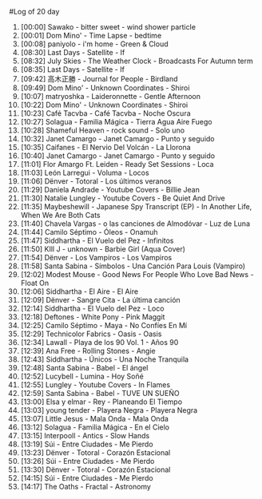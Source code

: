 #Log of 20 day

1. [00:00] Sawako - bitter sweet - wind shower particle
1. [00:01] Dom Mino' - Time Lapse - bedtime
1. [00:08] paniyolo - i'm home - Green & Cloud
1. [08:30] Last Days - Satellite - If
1. [08:32] July Skies - The Weather Clock - Broadcasts For Autumn term
1. [08:35] Last Days - Satellite - If
1. [09:42] 高木正勝 - Journal for People - Birdland
1. [09:49] Dom Mino' - Unknown Coordinates - Shiroi
1. [10:07] matryoshka - Laideronnette - Gentle Afternoon
1. [10:22] Dom Mino' - Unknown Coordinates - Shiroi
1. [10:23] Café Tacvba - Café Tacvba - Noche Oscura
1. [10:27] Solagua - Familia Mágica - Tierra Agua Aire Fuego
1. [10:28] Shameful Heaven - rock sound - Solo uno
1. [10:32] Janet Camargo - Janet Camargo - Punto y seguido
1. [10:35] Caifanes - El Nervio Del Volcán - La Llorona
1. [10:40] Janet Camargo - Janet Camargo - Punto y seguido
1. [11:01] Flor Amargo Ft. Leiden - Ready Set Sessions - Loca
1. [11:03] León Larregui - Voluma - Locos
1. [11:06] Dënver - Totoral - Los últimos veranos
1. [11:29] Daniela Andrade - Youtube Covers - Billie Jean
1. [11:30] Natalie Lungley - Youtube Covers - Be Quiet And Drive
1. [11:35] Maybeshewill - Japanese Spy Transcript (EP) - In Another Life, When We Are Both Cats
1. [11:40] Chavela Vargas - o las canciones de Almodóvar - Luz de Luna
1. [11:44] Camilo Séptimo - Óleos - Onamuh
1. [11:47] Siddhartha - El Vuelo del Pez - Infinitos
1. [11:50] KIll J - unknown - Barbie Girl (Aqua Cover)
1. [11:54] Dënver - Los Vampiros - Los Vampiros
1. [11:58] Santa Sabina - Símbolos - Una Canción Para Louis (Vampiro)
1. [12:02] Modest Mouse - Good News For People Who Love Bad News - Float On
1. [12:06] Siddhartha - El Aire - El Aire
1. [12:09] Dënver - Sangre Cita - La última canción
1. [12:14] Siddhartha - El Vuelo del Pez - Loco
1. [12:18] Deftones - White Pony - Pink Maggit
1. [12:25] Camilo Séptimo - Maya - No Confíes En Mí
1. [12:29] Technicolor Fabrics - Oasis - Oasis
1. [12:34] Lawall - Playa de los 90 Vol. 1 - Años 90
1. [12:39] Ana Free - Rolling Stones - Angie
1. [12:43] Siddhartha - Únicos - Una Noche Tranquila
1. [12:48] Santa Sabina - Babel - El ángel
1. [12:52] Lucybell - Lumina - Hoy Soñé
1. [12:55] Lungley - Youtube Covers - In Flames
1. [12:59] Santa Sabina - Babel - TUVE UN SUEÑO
1. [13:00] Elsa y elmar - Rey - Planeando El Tiempo
1. [13:03] young tender - Playera Negra - Playera Negra
1. [13:07] Little Jesus - Mala Onda - Mala Onda
1. [13:12] Solagua - Familia Mágica - En el Cielo
1. [13:15] Interpooll - Antics - Slow Hands
1. [13:19] Súi - Entre Ciudades - Me Pierdo
1. [13:23] Dënver - Totoral - Corazón Estacional
1. [13:26] Súi - Entre Ciudades - Me Pierdo
1. [13:30] Dënver - Totoral - Corazón Estacional
1. [14:15] Súi - Entre Ciudades - Me Pierdo
1. [14:17] The Oaths - Fractal - Astronomy
